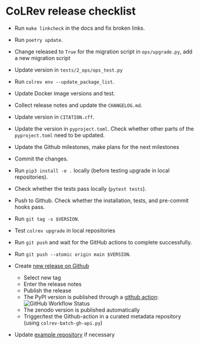# CoLRev release checklist

- Run `make linkcheck` in the docs and fix broken links.
- Run `poetry update`.
- Change released to `True` for the migration script in `ops/upgrade.py`, add a new migration script
- Update version in `tests/2_ops/ops_test.py`
- Run `colrev env --update_package_list`.
- Update Docker image versions and test.
- Collect release notes and update the `CHANGELOG.md`.
- Update version in `CITATION.cff`.
- Update the version in `pyproject.toml`. Check whether other parts of the `pyproject.toml` need to be updated.
- Update the Github milestones, make plans for the next milestones
- Commit the changes.
- Run `pip3 install -e .` locally (before testing upgrade in local repositories).
- Check whether the tests pass locally (``pytest tests``).
- Push to Github. Check whether the installation, tests, and pre-commit hooks pass.
- Run `git tag -s $VERSION`.
- Test `colrev upgrade` in local repositories
- Run `git push` and wait for the GitHub actions to complete successfully.
- Run `git push --atomic origin main $VERSION`.

- Create [new release on Github](https://github.com/CoLRev-Environment/colrev/releases/new)
    - Select new tag
    - Enter the release notes
    - Publish the release
    - The PyPI version is published through a [github action](https://github.com/CoLRev-Environment/colrev/actions/workflows/publish.yml):  ![GitHub Workflow Status](https://img.shields.io/github/actions/workflow/status/CoLRev-Ecosystem/colrev/publish.yml)
    - The zenodo version is published automatically
    - Trigger/test the Github-action in a curated metadata repository (using ``colrev-batch-gh-api.py``)

- Update [example repository](https://github.com/CoLRev-Environment/example) if necessary
